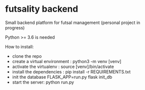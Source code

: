 # futsality backend

Small backend platform for futsal management (personal project in progress)

Python >= 3.6 is needed

How to install:
  - clone the repo
  - create a virtual environment : python3 -m venv [venv] 
  - activate the virtualenv : source [venv]/bin/activate
  - install the dependencies : pip install -r REQUIREMENTS.txt
  - init the database FLASK_APP=run.py flask init_db
  - start the server: python run.py
